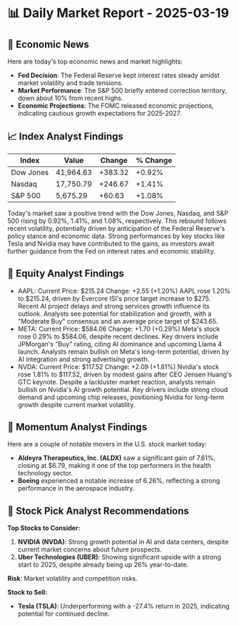# 📊 Daily Market Report - 2025-03-19

## 📰 Economic News

Here are today's top economic news and market highlights:

- **Fed Decision**: The Federal Reserve kept interest rates steady amidst market volatility and trade tensions.
- **Market Performance**: The S&P 500 briefly entered correction territory, down about 10% from recent highs.
- **Economic Projections**: The FOMC released economic projections, indicating cautious growth expectations for 2025-2027.

## 📈 Index Analyst Findings

| Index | Value | Change | % Change |
|-------|--------|---------|-----------|
| Dow Jones | 41,964.63 | +383.32 | +0.92% |
| Nasdaq | 17,750.79 | +246.67 | +1.41% |
| S&P 500 | 5,675.29 | +60.63 | +1.08% |

Today's market saw a positive trend with the Dow Jones, Nasdaq, and S&P 500 rising by 0.92%, 1.41%, and 1.08%, respectively. This rebound follows recent volatility, potentially driven by anticipation of the Federal Reserve's policy stance and economic data. Strong performances by key stocks like Tesla and Nvidia may have contributed to the gains, as investors await further guidance from the Fed on interest rates and economic stability.

## 💼 Equity Analyst Findings

- AAPL: Current Price: $215.24
Change: +2.55 (+1.20%)
AAPL rose 1.20% to $215.24, driven by Evercore ISI's price target increase to $275. Recent AI project delays and strong services growth influence its outlook. Analysts see potential for stabilization and growth, with a "Moderate Buy" consensus and an average price target of $243.65.
- META: Current Price: $584.06
Change: +1.70 (+0.29%)
Meta's stock rose 0.29% to $584.06, despite recent declines. Key drivers include JPMorgan's "Buy" rating, citing AI dominance and upcoming Llama 4 launch. Analysts remain bullish on Meta's long-term potential, driven by AI integration and strong advertising growth.
- NVDA: Current Price: $117.52
Change: +2.09 (+1.81%)
Nvidia's stock rose 1.81% to $117.52, driven by modest gains after CEO Jensen Huang's GTC keynote. Despite a lackluster market reaction, analysts remain bullish on Nvidia's AI growth potential. Key drivers include strong cloud demand and upcoming chip releases, positioning Nvidia for long-term growth despite current market volatility.

## 🚀 Momentum Analyst Findings

Here are a couple of notable movers in the U.S. stock market today:

- **Aldeyra Therapeutics, Inc. (ALDX)** saw a significant gain of 7.61%, closing at $6.79, making it one of the top performers in the health technology sector.
- **Boeing** experienced a notable increase of 6.26%, reflecting a strong performance in the aerospace industry.

## 🎯 Stock Pick Analyst Recommendations

**Top Stocks to Consider:**
1. **NVIDIA (NVDA)**: Strong growth potential in AI and data centers, despite current market concerns about future prospects.
2. **Uber Technologies (UBER)**: Showing significant upside with a strong start to 2025, despite already being up 26% year-to-date.

**Risk**: Market volatility and competition risks.

**Stock to Sell:**
- **Tesla (TSLA)**: Underperforming with a -27.4% return in 2025, indicating potential for continued decline.